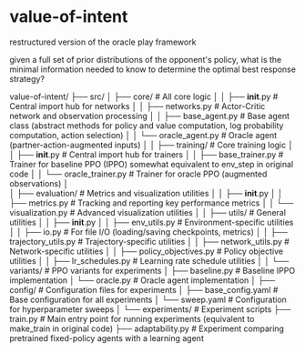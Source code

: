 # value-of-intent
restructured version of the oracle play framework

given a full set of prior distributions of the opponent's policy, what is the minimal information needed to know to determine the optimal best response strategy?

value-of-intent/
├── src/
│   ├── core/                             # All core logic
│   │   ├── __init__.py                   # Central import hub for networks
│   │   ├── networks.py                   # Actor-Critic network and observation processing
│   │   ├── base_agent.py                 # Base agent class (abstract methods for policy and value computation, log probability computation, action selection)
│   │   └── oracle_agent.py               # Oracle agent (partner-action-augmented inputs)
│
│   ├── training/                         # Core training logic
│   │   ├── __init__.py                   # Central import hub for trainers
│   │   ├── base_trainer.py               # Trainer for baseline PPO (IPPO) somewhat equivalent to env_step in original code
│   │   └── oracle_trainer.py             # Trainer for oracle PPO (augmented observations)
│           
│   ├── evaluation/                       # Metrics and visualization utilities
│   │   ├── __init__.py
│   │   ├── metrics.py                    # Tracking and reporting key performance metrics
│   │   └── visualization.py              # Advanced visualization utilities
│
│   ├── utils/                            # General utilities
│   │   ├── __init__.py
│   │   ├── env_utils.py                  # Environment-specific utilities
│   │   ├── io.py                         # For file I/O (loading/saving checkpoints, metrics)
│   │   ├── trajectory_utils.py           # Trajectory-specific utilities
│   │   ├── network_utils.py              # Network-specific utilities
│   │   ├── policy_objectives.py          # Policy objective utilities
│   │   ├── lr_schedules.py               # Learning rate schedule utilities
│
│   └── variants/                         # PPO variants for experiments
│       ├── baseline.py                   # Baseline IPPO implementation
│       └── oracle.py                     # Oracle agent implementation
│
├── config/                               # Configuration files for experiments
│   ├── base_config.yaml                  # Base configuration for all experiments
│   └── sweep.yaml                        # Configuration for hyperparameter sweeps
│
└── experiments/                          # Experiment scripts
    ├── train.py                          # Main entry point for running experiments (equivalent to make_train in original code)
    ├── adaptability.py                   # Experiment comparing pretrained fixed-policy agents with a learning agent
